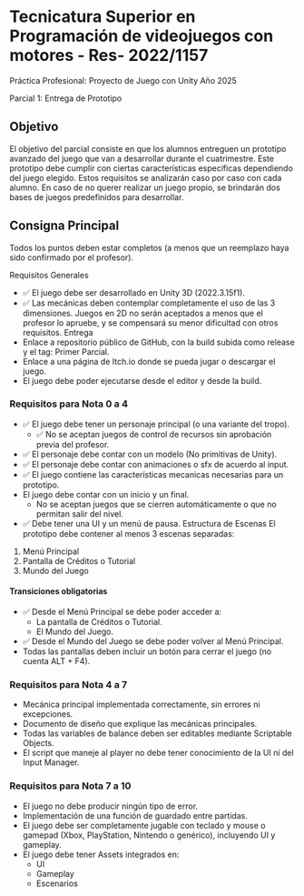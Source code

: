 # Tecnicatura Superior en Programación de videojuegos con motores - Res- 2022/1157

Práctica Profesional: Proyecto de Juego con Unity
Año 2025

Parcial 1: Entrega de Prototipo

## Objetivo

El objetivo del parcial consiste en que los alumnos entreguen un prototipo avanzado del
juego que van a desarrollar durante el cuatrimestre.
Este prototipo debe cumplir con ciertas características específicas dependiendo del juego
elegido. Estos requisitos se analizarán caso por caso con cada alumno.
En caso de no querer realizar un juego propio, se brindarán dos bases de juegos
predefinidos para desarrollar.

## Consigna Principal

Todos los puntos deben estar completos (a menos que un reemplazo haya sido confirmado
por el profesor).

Requisitos Generales

- ✅ El juego debe ser desarrollado en Unity 3D (2022.3.15f1).
- ✅ Las mecánicas deben contemplar completamente el uso de las 3 dimensiones.
Juegos en 2D no serán aceptados a menos que el profesor lo apruebe, y se
compensará su menor dificultad con otros requisitos.
Entrega
- Enlace a repositorio público de GitHub, con la build subida como release y el tag: Primer Parcial.
- Enlace a una página de Itch.io donde se pueda jugar o descargar el juego.
- El juego debe poder ejecutarse desde el editor y desde la build.

### Requisitos para Nota 0 a 4

- ✅ El juego debe tener un personaje principal (o una variante del tropo).
  - ✅ No se aceptan juegos de control de recursos sin aprobación previa del
    profesor.
- ✅ El personaje debe contar con un modelo (No primitivas de Unity).
- ✅ El personaje debe contar con animaciones o sfx de acuerdo al input.
- ✅ El juego contiene las características mecanicas necesarias para un prototipo.
- El juego debe contar con un inicio y un final.
  - No se aceptan juegos que se cierren automáticamente o que no permitan salir
del nivel.
- ✅ Debe tener una UI y un menú de pausa.
Estructura de Escenas
El prototipo debe contener al menos 3 escenas separadas:

1. Menú Principal
2. Pantalla de Créditos o Tutorial
3. Mundo del Juego

#### Transiciones obligatorias

- ✅ Desde el Menú Principal se debe poder acceder a:
  - La pantalla de Créditos o Tutorial.
  - El Mundo del Juego.
- ✅  Desde el Mundo del Juego se debe poder volver al Menú Principal.
- Todas las pantallas deben incluir un botón para cerrar el juego (no cuenta ALT +
F4).

### Requisitos para Nota 4 a 7

- Mecánica principal implementada correctamente, sin errores ni excepciones.
- Documento de diseño que explique las mecánicas principales.
- Todas las variables de balance deben ser editables mediante Scriptable Objects.
- El script que maneje al player no debe tener conocimiento de la UI ni del Input
Manager.

### Requisitos para Nota 7 a 10

- El juego no debe producir ningún tipo de error.
- Implementación de una función de guardado entre partidas.
- El juego debe ser completamente jugable con teclado y mouse o gamepad (Xbox,
PlayStation, Nintendo o genérico), incluyendo UI y gameplay.
- El juego debe tener Assets integrados en:
  - UI
  - Gameplay
  - Escenarios
